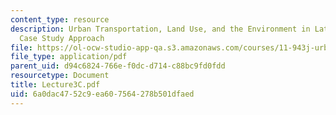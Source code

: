 ```yaml
---
content_type: resource
description: Urban Transportation, Land Use, and the Environment in Latin America:A
  Case Study Approach
file: https://ol-ocw-studio-app-qa.s3.amazonaws.com/courses/11-943j-urban-transportation-land-use-and-the-environment-spring-2002/6a0dac4752c9ea607564278b501dfaed_Lecture3C.pdf
file_type: application/pdf
parent_uid: d94c6824-766e-f0dc-d714-c88bc9fd0fdd
resourcetype: Document
title: Lecture3C.pdf
uid: 6a0dac47-52c9-ea60-7564-278b501dfaed
---
```

